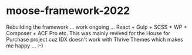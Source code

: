 # moose-framework-2022
Rebuilding the framework ... work ongoing ... React + Gulp + SCSS + WP + Composer + ACF Pro etc. This was mainly revived for the House for Purchase project cuz IDX doesn't work with Thrive Themes which makes me happy ... :-)
